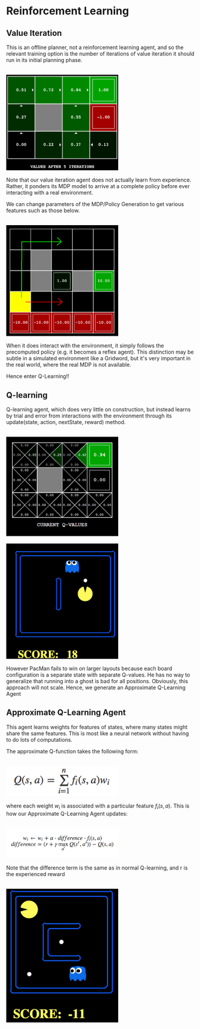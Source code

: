 # Reinforcement Learning

## Value Iteration
This is an offline planner, not a reinforcement learning agent, and so the
relevant training option is the number of iterations of value iteration
it should run in its initial planning phase.

</br>
<img src="/reinforcement/imgs/value.png" alt="value" width="300px"/>
</br>

Note that our value iteration agent does not actually learn from experience.
Rather, it ponders its MDP model to arrive at a complete policy before
ever interacting with a real environment.

We can change parameters of the MDP/Policy Generation to get various features
such as those below.

</br>
<img src="/reinforcement/imgs/discountgrid.png" alt="value" width="300px"/>
</br>

When it does interact with the environment, it simply follows the
precomputed policy (e.g. it becomes a reflex agent). This distinction may be
subtle in a simulated environment like a Gridword, but it's very important
in the real world, where the real MDP is not available.

Hence enter Q-Learning!!

## Q-learning
Q-learning agent, which does very little on construction, but instead learns by
trial and error from interactions with the environment through its
update(state, action, nextState, reward) method.

</br>
<img src="/reinforcement/imgs/q-learning.png" alt="qlearn" width="300px"/>
</br>

</br>
<img src="/reinforcement/imgs/QLearn_Pac.png" alt="qlearn" width="300px"/>
</br>

However PacMan fails to win on larger layouts because each board configuration
is a separate state with separate Q-values. He has no way to generalize that
running into a ghost is bad for all positions. Obviously, this approach
will not scale. Hence, we generate an Approximate Q-Learning Agent

## Approximate Q-Learning Agent
This agent learns weights for features of states, where many states might
share the same features. This is most like a neural network without having
to do lots of computations.

The approximate Q-function
takes the following form:

</br>
<img src="/reinforcement/imgs/q_learn_eq.png" alt="aqlearn" width="300px"/>
</br>

where each weight $w_i$ is associated with a particular feature $f_i(s,a)$. This is
how our Approximate Q-Learning Agent updates:

</br>
<img src="/reinforcement/imgs/update_fun.png" alt="aqlearn" width="300px"/>
</br>

Note that the difference term is the same as in normal Q-learning, and r
is the experienced reward

</br>
<img src="/reinforcement/imgs/ApproxQLearn.png" alt="aqlearn" width="300px"/>
</br>
